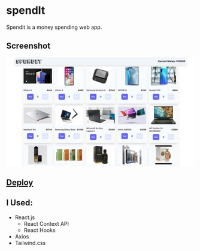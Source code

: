 # spendIt

Spendit is a money spending web app.

## Screenshot

![Website SS](ss.jpg) <br/>

## [Deploy](https://bora-sen.github.io/spendit-react)

## I Used:

- React.js
    - React Context API
    - React Hooks
- Axios
- Tailwind.css